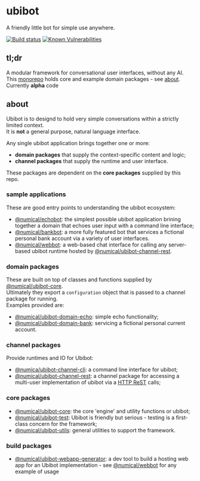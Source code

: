 # ubibot
A friendly little bot for simple use anywhere.

[![Build status](https://travis-ci.org/numical/ubibot.svg)](https://travis-ci.org/numical/ubibot)
[![Known Vulnerabilities](https://snyk.io/test/github/numical/ubibot/badge.svg)](https://snyk.io/test/github/numical/ubibot)
## tl;dr
A modular framework for conversational user interfaces, without any AI.  
This [monorepo](https://gomonorepo.org/) holds core and example domain packages - see [about](#about).   
Currently **alpha** code 

## about
Ubibot is to designd to hold very simple conversations within a strictly limited context.  
It is **not** a general purpose, natural language interface.  

Any single ubibot application brings together one or more:
* **domain packages** that supply the context-specific content and logic;
* **channel packages** that supply the runtime and user interface.

These packages are dependent on the **core packages** supplied by this repo.

### sample applications
These are good entry points to understanding the ubibot ecosystem:
* [@numical/echobot](packages/echobot/README.md): the simplest possible ubibot application brining together a domain that echoes user input with a command line interface;
* [@numical/bankbot](packages/bankbot/README.md): a more fully featured bot that services a fictional personal bank account via a variety of user interfaces.
* [@numical/webbot](packages/webbot/README.md): a web-based chat interface for calling any server-based ubibot runtime hosted by [@numical/ubibot-channel-rest](packages/ubibot-channel-rest/README.md).

### domain packages
These are built on top of classes and functions supplied by [@numical/ubibot-core](packages/ubibot-core/README.md).  
Ultimately they export a ```configuration``` object that is passed to a channel package for running.  
Examples provided are:

* [@numical/ubibot-domain-echo](packages/ubibot-domain-echo/README.md):  simple echo functionality;
* [@numical/ubibot-domain-bank](packages/ubibot-domain-bank/README.md):  servicing a fictional personal current account.

### channel packages
Provide runtimes and IO for Ubibot:
* [@numica/ubibot-channel-cli](packages/ubibot-channel-cli/README.md): a command line interface for ubibot;
* [@numical/ubibot-channel-rest](packages/ubibot-channel-rest/README.md): a channel package for accessing a multi-user implementation of ubibot via a [HTTP ReST](https://www.restapitutorial.com/lessons/httpmethods.html) calls; 

### core packages
* [@numical/ubibot-core](packages/ubibot-core/README.md): the core 'engine' and utility functions or ubibot;
* [@numical/ubibot-test](packages/ubibot-test/README.md): Ubibot is friendly but serious - testing is a first-class concern for the framework;
* [@numical/ubibot-utils](packages/ubibot-utils/README.md): general utilities to support the framework.

### build packages
* [@numical/ubibot-webapp-generator](packages/ubibot-webapp-generator/README.md): a dev tool to build a hosting web app for an Ubibot implementation - see [@numical/webbot](packages/webbot/README.md) for any example of usage



